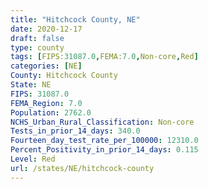 ```yaml
---
title: "Hitchcock County, NE"
date: 2020-12-17
draft: false
type: county
tags: [FIPS:31087.0,FEMA:7.0,Non-core,Red]
categories: [NE]
County: Hitchcock County
State: NE
FIPS: 31087.0
FEMA_Region: 7.0
Population: 2762.0
NCHS_Urban_Rural_Classification: Non-core
Tests_in_prior_14_days: 340.0
Fourteen_day_test_rate_per_100000: 12310.0
Percent_Positivity_in_prior_14_days: 0.115
Level: Red
url: /states/NE/hitchcock-county
---
```



